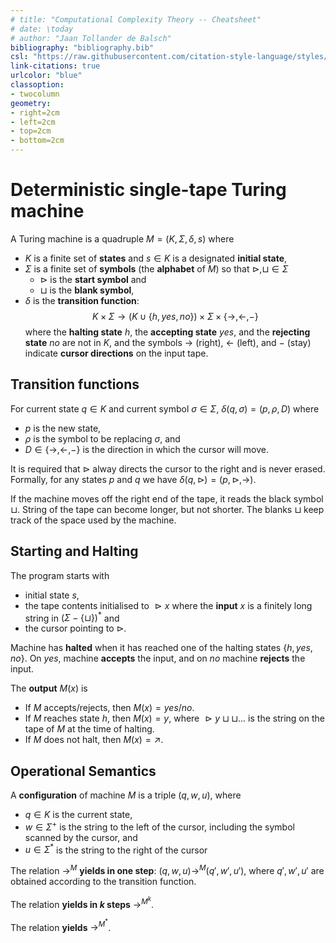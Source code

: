 ```yaml
---
# title: "Computational Complexity Theory -- Cheatsheet"
# date: \today
# author: "Jaan Tollander de Balsch"
bibliography: "bibliography.bib"
csl: "https://raw.githubusercontent.com/citation-style-language/styles/master/harvard-anglia-ruskin-university.csl"
link-citations: true
urlcolor: "blue"
classoption:
- twocolumn
geometry:
- right=2cm
- left=2cm
- top=2cm
- bottom=2cm
---
```

<!-- Definitions, notation, examples -->

<!-- O-notation,  Language, example of tape, Deterministic $k$-tape Turing machine, nondeterministic Turing machine, Decidability, acceptability, Halting problem, reduction, Rice's theorem, Complexity classes -->


# Deterministic single-tape Turing machine
A Turing machine is a quadruple $M=(K,Σ,δ,s)$ where

* $K$ is a finite set of **states** and $s∈K$ is a designated **initial state**,
* $Σ$ is a finite set of **symbols** (the **alphabet** of $M$) so that $⊳,⊔∈Σ$
  * $⊳$ is the **start symbol** and
  * $⊔$ is the **blank symbol**,
* $δ$ is the **transition function**: $$K×Σ → (K∪\{h,yes,no\})×Σ×\{→,←,-\}$$ where the **halting state** $h$, the **accepting state** $yes$, and the **rejecting state** $no$ are not in $K$, and the symbols $→$ (right), $←$ (left), and $-$ (stay) indicate **cursor directions** on the input tape.

## Transition functions
For current state $q∈K$ and current symbol $σ∈Σ$, $δ(q,σ)=(p,ρ,D)$ where 

* $p$ is the new state,
* $ρ$ is the symbol to be replacing $σ$, and
* $D∈\{→,←,-\}$ is the direction in which the cursor will move.

It is required that $⊳$ alway directs the cursor to the right and is never erased. Formally, for any states $p$ and $q$ we have $δ(q,⊳)=(p,⊳,→)$.

If the machine moves off the right end of the tape, it reads the black symbol $⊔$. String of the tape can become longer, but not shorter. The blanks $⊔$ keep track of the space used by the machine.

## Starting and Halting
The program starts with 

* initial state $s$,
* the tape contents initialised to $⊳x$ where the **input** $x$ is a finitely long string in $(Σ-\{⊔\})^*$ and
* the cursor pointing to $⊳$.

Machine has **halted** when it has reached one of the halting states $\{h,yes,no\}$. On $yes$, machine **accepts** the input, and on $no$ machine **rejects** the input.

The **output** $M(x)$ is

* If $M$ accepts/rejects, then $M(x)=yes/no$.
* If $M$ reaches state $h$, then $M(x)=y$, where $⊳y⊔⊔...$ is the string on the tape of $M$ at the time of halting.
* If $M$ does not halt, then $M(x)=↗$.

## Operational Semantics
A **configuration** of machine $M$ is a triple $(q,w,u)$, where

* $q∈K$ is the current state,
* $w∈Σ^+$ is the string to the left of the cursor, including the symbol scanned by the cursor, and
* $u∈Σ^*$ is the string to the right of the cursor

The relation $→^M$ **yields in one step**: $(q,w,u)→^M (q',w',u'),$ where $q',w',u'$ are obtained according to the transition function.

The relation **yields in $k$ steps** $→^{M^k}$.

The relation **yields** $→^{M^*}$.
